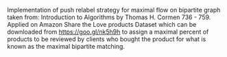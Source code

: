 Implementation of push relabel strategy for maximal flow on bipartite graph taken from: Introduction to Algorithms by Thomas H. Cormen 736 - 759. Applied on Amazon Share the Love products Dataset which can be downloaded from https://goo.gl/nk5h9h to assign a maximal percent of products to be reviewed by clients who bought the product for what is known as the maximal bipartite matching.

